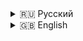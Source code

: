 <details> <summary>🇷🇺 Русский</summary>

# API-Watermark-Delete
FastAPI is an application for removing watermarks. It features a trained model for finding and creating masks.

🧼 Watermark Cleaner API

Watermark Cleaner — это FastAPI-приложение, которое использует нейросетевую модель Unet++ для автоматического удаления водяных знаков с изображений.

🚀 Возможности

- Принимает изображение (формат: PNG, JPEG) через POST-запрос.
- Выдаёт результат с удалённым водяным знаком.
- Защита API через токен.
- Поддержка запуска в Docker.

📦 Быстрый старт (через Docker)

1. Склонируйте репозиторий:
```
   git clone git@github.com:DIprooger/API-Watermark-Delete.git
   cd API-Watermark-Delete
```
2. Создайте `.env` файл с переменной токена:
```
   TOKEN=your_secret_token
```
3. Запустите контейнер:
```
   docker-compose up --build
```
4. API будет доступно по адресу:
```
   http://localhost:8886/clean
```
🧪 Пример использования (curl)
```
curl -X POST http://localhost:8886/clean \
  -H "Authorization: Bearer your_secret_token" \
  -F "file=@path_to_image.jpg" \
  --output cleaned.png
```
🔐 Авторизация

Каждый запрос к `/clean` требует токен авторизации. Он указывается в `.env` как:
```
TOKEN=your_secret_token
```
В запросе используется заголовок:
```
Authorization: Bearer your_secret_token
```
🧠 Модель

Модель использует:
- Архитектуру: Unet++
- Энкодер: resnet34
- Реализация: segmentation_models_pytorch

В папке присутствуют файлы с весами:
- watermark_model.pth
- watermark_model_0.1.pth
- watermark_model_0.2.pth
- watermark_model_0.3.pth

По умолчанию загружается watermark_model.pth. Другие — возможные версии или эксперименты.

📁 Структура проекта

.<br>
├── Dockerfile <br>
├── docker-compose.yml <br>
├── main.py              # Точка входа FastAPI<br>
├── model.py             # Загрузка нейросетевой модели<br>
├── security.py          # Проверка токена<br>
├── watermark_model*.pth # Веса модели<br>
├── requirements-runtime.txt<br>
└── .env

⚙️ Зависимости

Указаны в requirements-runtime.txt. Устанавливаются автоматически при сборке Docker-образа.

📌 TODO

- Документация по каждому весу модели.
- Интерфейс загрузки изображений через веб.
- Поддержка изображений большего размера.

🛡️ Лицензия

Укажите лицензию здесь, если она применима.

📬 Обратная связь

Pull requests и предложения приветствуются!


</details> <details> <summary>🇬🇧 English</summary>

# API-Watermark-Delete

FastAPI application for removing watermarks from images using a trained neural network model to detect and mask them.

🧼 Watermark Cleaner API

Watermark Cleaner is a FastAPI application that uses a Unet++ neural network to automatically remove watermarks from images.

🚀 Features

- Accepts image input (formats: PNG, JPEG) via POST request.
- Returns an image with the watermark removed.
- Token-based API authentication.
- Docker support for easy deployment.

📦 Quick Start (via Docker)

1. Clone the repository:
```
   git clone git@github.com:DIprooger/API-Watermark-Delete.git
   cd API-Watermark-Delete
```
2. Create a `.env` file with the token:
```
   TOKEN=your_secret_token
```
3. Run the container:
```
   docker-compose up --build
```
4. The API will be available at:
```
   http://localhost:8886/clean
```
🧪 Example usage (curl)
```
curl -X POST http://localhost:8886/clean \
  -H "Authorization: Bearer your_secret_token" \
  -F "file=@path_to_image.jpg" \
  --output cleaned.png
```
🔐 Authorization

All requests to `/clean` require a bearer token.

Use this header in requests:

Authorization: Bearer your_secret_token

🧠 Model

The application uses:
- Architecture: Unet++
- Encoder: resnet34
- Implementation: segmentation_models_pytorch

Model weights available:
- watermark_model.pth
- watermark_model_0.1.pth
- watermark_model_0.2.pth
- watermark_model_0.3.pth

By default, `watermark_model.pth` is loaded. Others may be experimental or alternative versions.

📁 Project Structure

. <br>
├── Dockerfile<br>
├── docker-compose.yml<br>
├── main.py              # FastAPI entry point<br>
├── model.py             # Neural network model loader<br>
├── security.py          # Token validation<br>
├── watermark_model*.pth # Model weights<br>
├── requirements-runtime.txt<br>
└── .env

⚙️ Dependencies

All dependencies are listed in `requirements-runtime.txt` and are installed during Docker image build.

📌 TODO

- Document each model version.
- Add a web upload interface.
- Support for larger image formats.

🛡️ License

Specify your license here if applicable.

📬 Feedback

Pull requests and contributions are welcome!
</details>